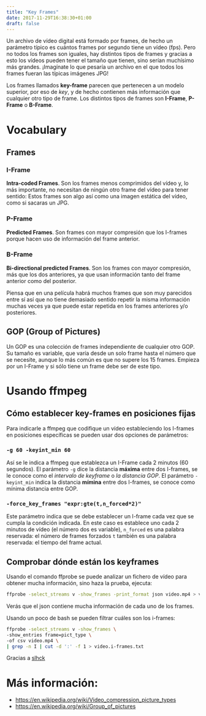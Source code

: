 ```yaml
---
title: "Key Frames"
date: 2017-11-29T16:38:30+01:00
draft: false
---
```


Un archivo de vídeo digital está formado por frames, de hecho un parámetro típico es cuántos frames por segundo tiene un vídeo (fps). Pero no todos los frames son iguales, hay distintos tipos de frames y gracias a esto los vídeos pueden tener el tamaño que tienen, sino serían muchísimo más grandes. ¡Imagínate lo que pesaría un archivo en el que todos los frames fueran las típicas imágenes JPG!

Los frames llamados **key-frame** parecen que pertenecen a un modelo superior, por eso de _key_, y de hecho contienen más información que cualquier otro tipo de frame.
Los distintos tipos de frames son **I-Frame**, **P-Frame** o **B-Frame**.

<!-- more -->



# Vocabulary

## Frames

### I-Frame

**Intra-coded Frames**. Son los frames menos comprimidos del vídeo y, lo más importante, no necesitan de ningún otro frame del vídeo para tener sentido: Estos frames son algo así como una imagen estática del vídeo, como si sacaras un JPG.

### P-Frame

**Predicted Frames**. Son frames con mayor compresión que los I-frames porque hacen uso de información del frame anterior.

### B-Frame

**Bi-directional predicted Frames**. Son los frames con mayor compresión, más que los dos anteriores, ya que usan información tanto del frame anterior como del posterior. 

Piensa que en una película habrá muchos frames que son muy parecidos entre sí así que no tiene demasiado sentido repetir la misma información muchas veces ya que puede estar repetida en los frames anteriores y/o posteriores. 

## GOP (Group of Pictures)

Un GOP es una colección de frames independiente de cualquier otro GOP. Su tamaño es variable, que varía desde un solo frame hasta el número que se necesite, aunque lo más común es que no supere los 15 frames.
Empieza por un I-Frame y si sólo tiene un frame debe ser de este tipo.


# Usando ffmpeg

## Cómo establecer key-frames en posiciones fijas

Para indicarle a ffmpeg que codifique un vídeo estableciendo los I-frames en posiciones específicas se pueden usar dos opciones de parámetros: 

### `-g 60 -keyint_min 60`

Así se le indica a ffmpeg que establezca un I-Frame cada 2 minutos (60 segundos).
El parámetro `-g` dice la distancia **máxima** entre dos I-frames, se le conoce como el _intervalo de keyframe_ o _la distancia GOP_.
El parámetro `-keyint_min` indica la distancia **mímina** entre dos I-frames, se conoce como mínima distancia entre GOP.


### `-force_key_frames "expr:gte(t,n_forced*2)"`

Este parámetro indica que se debe establecer un I-frame cada vez que se cumpla la condición indicada. En este caso es establece uno cada 2 minutos de vídeo (el número dos es variable), 
`n_forced` es una palabra reservada: el número de frames forzados
`t` también es una palabra reservada: el tiempo del frame actual.



## Comprobar dónde están los keyframes

Usando el comando ffprobe se puede analizar un fichero de vídeo para obtener mucha información, sino haza la prueba, ejecuta: 

```bash
ffprobe -select_streams v -show_frames -print_format json video.mp4 > video.show_frames.json
```

Verás que el json contiene mucha información de cada uno de los frames.

Usando un poco de bash se pueden filtrar cuáles son los i-frames:

```bash
ffprobe -select_streams v -show_frames \
-show_entries frame=pict_type \
-of csv video.mp4 \
| grep -n I | cut -d ':' -f 1 > video.i-frames.txt
```

Gracias a [slhck](https://superuser.com/questions/885452/extracting-the-index-of-key-frames-from-a-video-using-ffmpeg)


# Más información: 

* https://en.wikipedia.org/wiki/Video_compression_picture_types
* https://en.wikipedia.org/wiki/Group_of_pictures